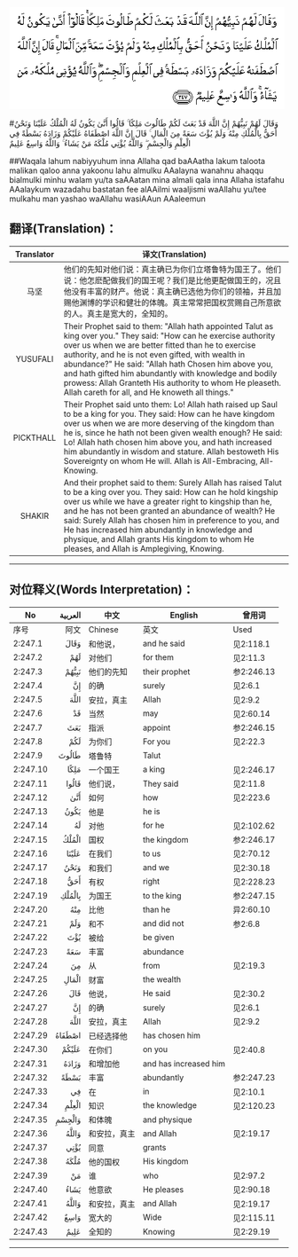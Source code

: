 ![002:247](images/002_247.gif)

#وَقَالَ لَهُمْ نَبِيُّهُمْ إِنَّ اللَّهَ قَدْ بَعَثَ لَكُمْ طَالُوتَ مَلِكًا ۚ قَالُوا أَنَّىٰ يَكُونُ لَهُ الْمُلْكُ عَلَيْنَا وَنَحْنُ أَحَقُّ بِالْمُلْكِ مِنْهُ وَلَمْ يُؤْتَ سَعَةً مِنَ الْمَالِ ۚ قَالَ إِنَّ اللَّهَ اصْطَفَاهُ عَلَيْكُمْ وَزَادَهُ بَسْطَةً فِي الْعِلْمِ وَالْجِسْمِ ۖ وَاللَّهُ يُؤْتِي مُلْكَهُ مَنْ يَشَاءُ ۚ وَاللَّهُ وَاسِعٌ عَلِيمٌ 

##Waqala lahum nabiyyuhum inna Allaha qad baAAatha lakum taloota malikan qaloo anna yakoonu lahu almulku AAalayna wanahnu ahaqqu bialmulki minhu walam yu/ta saAAatan mina almali qala inna Allaha istafahu AAalaykum wazadahu bastatan fee alAAilmi waaljismi waAllahu yu/tee mulkahu man yashao waAllahu wasiAAun AAaleemun 

## 翻译(Translation)：

| Translator | 译文(Translation)                                            |
| :--------: | ------------------------------------------------------------ |
|    马坚    | 他们的先知对他们说：真主确已为你们立塔鲁特为国王了。他们说：他怎麽配做我们的国王呢？我们是比他更配做国王的，况且他没有丰富的财产。他说：真主确已选他为你们的领袖，并且加赐他渊博的学识和健壮的体魄。真主常常把国权赏赐自己所意欲的人。真主是宽大的，全知的。 |
|  YUSUFALI  | Their Prophet said to them: "Allah hath appointed Talut as king over you." They said: "How can he exercise authority over us when we are better fitted than he to exercise authority, and he is not even gifted, with wealth in abundance?" He said: "Allah hath Chosen him above you, and hath gifted him abundantly with knowledge and bodily prowess: Allah Granteth His authority to whom He pleaseth. Allah careth for all, and He knoweth all things." |
| PICKTHALL  | Their Prophet said unto them: Lo! Allah hath raised up Saul to be a king for you. They said: How can he have kingdom over us when we are more deserving of the kingdom than he is, since he hath not been given wealth enough? He said: Lo! Allah hath chosen him above you, and hath increased him abundantly in wisdom and stature. Allah bestoweth His Sovereignty on whom He will. Allah is All-Embracing, All-Knowing. |
|   SHAKIR   | And their prophet said to them: Surely Allah has raised Talut to be a king over you. They said: How can he hold kingship over us while we have a greater right to kingship than he, and he has not been granted an abundance of wealth? He said: Surely Allah has chosen him in preference to you, and He has increased him abundantly in knowledge and physique, and Allah grants His kingdom to whom He pleases, and Allah is Amplegiving, Knowing. |

---

## 对位释义(Words Interpretation)：

| No   | العربية | 中文    | English | 曾用词 |
| ---- | ------: | ------- | ------- | ------ |
| 序号 |    阿文 | Chinese | 英文    | Used   |
| 2:247.1  | وَقَالَ   | 和他说，     | and he said           | 见2:118.1  |
| 2:247.2  | لَهُمْ    | 对他们       | for them              | 见2:11.3   |
| 2:247.3  | نَبِيُّهُمْ  | 他们的先知   | their prophet         | 参2:246.13 |
| 2:247.4  | إِنَّ     | 的确         | surely                | 见2:6.1    |
| 2:247.5  | اللَّهَ   | 安拉，真主   | Allah                 | 见2:9.2 |
| 2:247.6  | قَدْ     | 当然         | may                   | 见2:60.14  |
| 2:247.7  | بَعَثَ    | 指派         | appoint               | 参2:246.15 |
| 2:247.8  | لَكُمْ    | 为你们       | For you               | 见2:22.3   |
| 2:247.9  | طَالُوتَ  | 塔鲁特       | Talut                 |            |
| 2:247.10 | مَلِكًا   | 一个国王     | a king                | 见2:246.17 |
| 2:247.11 | قَالُوا  | 他们说，     | They said             | 见2:11.8   |
| 2:247.12 | أَنَّىٰ    | 如何         | how                   | 见2:223.6  |
| 2:247.13 | يَكُونُ   | 他是         | he is                 |            |
| 2:247.14 | لَهُ     | 对他         | for he                | 见2:102.62 |
| 2:247.15 | الْمُلْكُ  | 国权         | the kingdom           | 参2:246.17 |
| 2:247.16 | عَلَيْنَا  | 在我们       | to us                 | 见2:70.12  |
| 2:247.17 | وَنَحْنُ   | 和我们       | and we                | 见2:30.18  |
| 2:247.18 | أَحَقُّ    | 有权         | right                 | 见2:228.23 |
| 2:247.19 | بِالْمُلْكِ | 为国王       | to the king           | 参2:247.15 |
| 2:247.20 | مِنْهُ    | 比他         | than he               | 异2:60.10  |
| 2:247.21 | وَلَمْ    | 和不         | and did not           | 参2:6.8    |
| 2:247.22 | يُؤْتَ    | 被给         | be given              |            |
| 2:247.23 | سَعَةً    | 丰富         | abundance             |            |
| 2:247.24 | مِنَ     | 从           | from                  | 见2:19.3 |
| 2:247.25 | الْمَالِ  | 财富         | the wealth            |            |
| 2:247.26 | قَالَ    | 他说，       | He said               | 见2:30.2   |
| 2:247.27 | إِنَّ     | 的确         | surely                | 见2:6.1    |
| 2:247.28 | اللَّهَ   | 安拉，真主   | Allah                 | 见2:9.2 |
| 2:247.29 | اصْطَفَاهُ | 已经选择他   | has chosen him        |            |
| 2:247.30 | عَلَيْكُمْ  | 在你们       | on you                | 见2:40.8   |
| 2:247.31 | وَزَادَهُ  | 和增加他     | and has increased him |            |
| 2:247.32 | بَسْطَةً   | 丰富         | abundantly            | 参2:247.23 |
| 2:247.33 | فِي     | 在           | in                    | 见2:10.1   |
| 2:247.34 | الْعِلْمِ  | 知识         | the knowledge         | 见2:120.23 |
| 2:247.35 | وَالْجِسْمِ | 和体魄       | and physique          |            |
| 2:247.36 | وَاللَّهُ  | 和安拉，真主 | and Allah             | 见2:19.17  |
| 2:247.37 | يُؤْتِي   | 同意         | grants                |            |
| 2:247.38 | مُلْكَهُ   | 他的国权     | His kingdom           |            |
| 2:247.39 | مَنْ     | 谁           | who                   | 见2:97.2   |
| 2:247.40 | يَشَاءُ   | 他意欲       | He pleases            | 见2:90.18  |
| 2:247.41 | وَاللَّهُ  | 和安拉，真主 | and Allah             | 见2:19.17  |
| 2:247.42 | وَاسِعٌ   | 宽大的       | Wide                  | 见2:115.11 |
| 2:247.43 | عَلِيمٌ   | 全知的       | Knowing               | 见2:29.19  |

---
